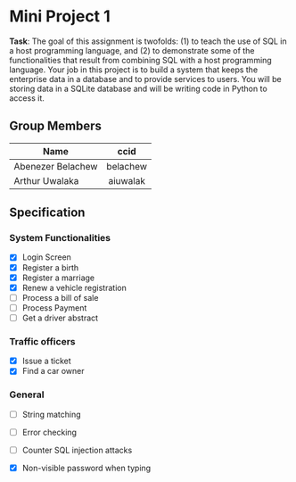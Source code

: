 # Mini Project 1
**Task**: The goal of this assignment is twofolds: (1) to teach the use of SQL in a host programming language, and (2) to demonstrate some of the functionalities that result from combining SQL with a host programming language. Your job in this project is to build a system that keeps the enterprise data in a database and to provide services to users. You will be storing data in a SQLite database and will be writing code in Python to access it. 

## Group Members
| Name              | ccid          |
| ------------------|:-------------:|
| Abenezer Belachew | belachew      |
| Arthur Uwalaka    | aiuwalak      |

## Specification

### System Functionalities
- [x] Login Screen
- [x] Register a birth
- [x] Register a marriage
- [x] Renew a vehicle registration
- [ ] Process a bill of sale
- [ ] Process Payment
- [ ] Get a driver abstract

### Traffic officers
- [x] Issue a ticket
- [x] Find a car owner

### General
- [ ] String matching
- [ ] Error checking
- [ ] Counter SQL injection attacks
- [x] Non-visible password when typing



